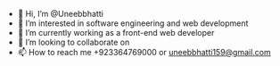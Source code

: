 - 👋 Hi, I’m @Uneebbhatti
- 👀 I’m interested in software engineering and web development
- 🌱 I’m currently working as a front-end web developer
- 💞️ I’m looking to collaborate on 
- 📫 How to reach me +923364769000 or uneebbhatti159@gmail.com

<!---
Uneebbhat/Uneebbhat is a ✨ special ✨ repository because its `README.md` (this file) appears on your GitHub profile.
You can click the Preview link to take a look at your changes.
--->

